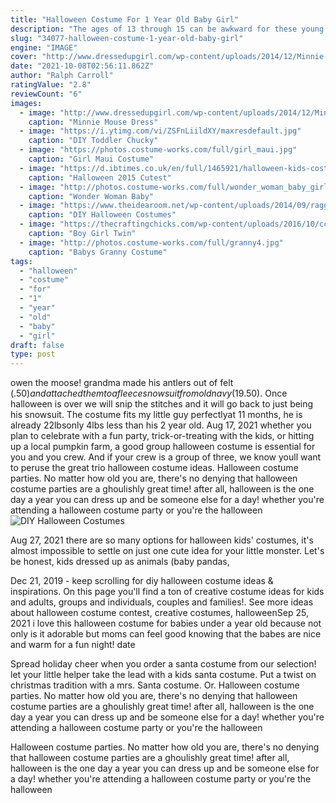 ```yaml
---
title: "Halloween Costume For 1 Year Old Baby Girl"
description: "The ages of 13 through 15 can be awkward for these young teens when it comes to picking out a halloween costume. The parents of these young women may want them to avoid risqu costumes -- and yet teenage and preteen halloween"
slug: "34077-halloween-costume-1-year-old-baby-girl"
engine: "IMAGE"
cover: "http://www.dressedupgirl.com/wp-content/uploads/2014/12/Minnie-Mouse-Dress-Toddler.jpg"
date: "2021-10-08T02:56:11.862Z"
author: "Ralph Carroll"
ratingValue: "2.8"
reviewCount: "6"
images:
  - image: "http://www.dressedupgirl.com/wp-content/uploads/2014/12/Minnie-Mouse-Dress-Toddler.jpg"
    caption: "Minnie Mouse Dress"
  - image: "https://i.ytimg.com/vi/ZSFnLiildXY/maxresdefault.jpg"
    caption: "DIY Toddler Chucky"
  - image: "https://photos.costume-works.com/full/girl_maui.jpg"
    caption: "Girl Maui Costume"
  - image: "https://d.ibtimes.co.uk/en/full/1465921/halloween-kids-costumes.jpg?w=400"
    caption: "Halloween 2015 Cutest"
  - image: "http://photos.costume-works.com/full/wonder_woman_baby_girl.jpg"
    caption: "Wonder Woman Baby"
  - image: "https://www.theidearoom.net/wp-content/uploads/2014/09/raggedy-anne-costume.jpg"
    caption: "DIY Halloween Costumes"
  - image: "https://thecraftingchicks.com/wp-content/uploads/2016/10/cc-cowboys-2.jpg"
    caption: "Boy Girl Twin"
  - image: "http://photos.costume-works.com/full/granny4.jpg"
    caption: "Babys Granny Costume"
tags:
  - "halloween"
  - "costume"
  - "for"
  - "1"
  - "year"
  - "old"
  - "baby"
  - "girl"
draft: false
type: post
---
```


owen the moose! grandma made his antlers out of felt ($.50) and attached them to a fleece snowsuit from old navy ($19.50). Once halloween is over we will snip the stitches and it will go back to just being his snowsuit. The costume fits my little guy perfectlyat 11 months, he is already 22lbsonly 4lbs less than his 2 year old. Aug 17, 2021 whether you plan to celebrate with a fun party, trick-or-treating with the kids, or hitting up a local pumpkin farm, a good group halloween costume is essential for you and you crew. And if your crew is a group of three, we know youll want to peruse the great trio halloween costume ideas. Halloween costume parties. No matter how old you are, there's no denying that halloween costume parties are a ghoulishly great time! after all, halloween is the one day a year you can dress up and be someone else for a day! whether you're attending a halloween costume party or you're the halloween
![DIY Halloween Costumes](https://www.theidearoom.net/wp-content/uploads/2014/09/raggedy-anne-costume.jpg "DIY Halloween Costumes")

Aug 27, 2021 there are so many options for halloween kids&#39; costumes, it&#39;s almost impossible to settle on just one cute idea for your little monster. Let&#39;s be honest, kids dressed up as animals (baby pandas,
<!--inArticleAds-->

<!--galleryOne-->

Dec 21, 2019 - keep scrolling for diy halloween costume ideas & inspirations. On this page you'll find a ton of creative costume ideas for kids and adults, groups and individuals, couples and families!. See more ideas about halloween costume contest, creative costumes, halloweenSep 25, 2021 i love this halloween costume for babies under a year old because not only is it adorable but moms can feel good knowing that the babes are nice and warm for a fun night! date
<!--inArticleAds-->

<!--galleryTwo-->

Spread holiday cheer when you order a santa costume from our selection! let your little helper take the lead with a kids santa costume. Put a twist on christmas tradition with a mrs. Santa costume. Or. Halloween costume parties. No matter how old you are, there's no denying that halloween costume parties are a ghoulishly great time! after all, halloween is the one day a year you can dress up and be someone else for a day! whether you're attending a halloween costume party or you're the halloween
<!--galleryThree-->

Halloween costume parties. No matter how old you are, there's no denying that halloween costume parties are a ghoulishly great time! after all, halloween is the one day a year you can dress up and be someone else for a day! whether you're attending a halloween costume party or you're the halloween